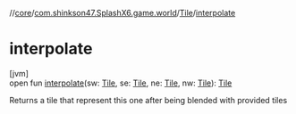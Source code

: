 //[core](../../../index.md)/[com.shinkson47.SplashX6.game.world](../index.md)/[Tile](index.md)/[interpolate](interpolate.md)

# interpolate

[jvm]\
open fun [interpolate](interpolate.md)(sw: [Tile](index.md), se: [Tile](index.md), ne: [Tile](index.md), nw: [Tile](index.md)): [Tile](index.md)

Returns a tile that represent this one after being blended with provided tiles
